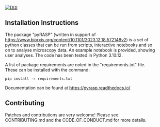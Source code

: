 [![DOI](https://zenodo.org/badge/DOI/10.5281/zenodo.10723155.svg)](https://doi.org/10.5281/zenodo.10723155)


## Installation Instructions

The package "pyRASP" (written in support of https://www.biorxiv.org/content/10.1101/2023.12.18.572148v2) is a set of python classes that can be run from scripts, interactive notebooks and so on to analyse microscopy data. An example notebook is provided, showing user analyses. The code has been tested in Python 3.10.12.

A list of package requirements are noted in the "requirements.txt" file. These can be installed with the command:

`pip install -r requirements.txt`

Documentation can be found at https://pyrasp.readthedocs.io/

## Contributing

Patches and contributions are very welcome! Please see CONTRIBUTING.md and the CODE_OF_CONDUCT.md for more details.